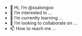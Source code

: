- 👋 Hi, I’m @ssalongoo
- 👀 I’m interested in ...
- 🌱 I’m currently learning ...
- 💞️ I’m looking to collaborate on ...
- 📫 How to reach me ...

<!---
ssalongoo/ssalongoo is a ✨ special ✨ repository because its `README.md` (this file) appears on your GitHub profile.
You can click the Preview link to take a look at your changes.
--->
